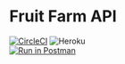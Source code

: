 # Fruit Farm API

[![CircleCI](https://circleci.com/gh/MarceloBerlitz/fruit-farm-api.svg?style=svg)](https://circleci.com/gh/MarceloBerlitz/fruit-farm-api)  ![Heroku](http://heroku-badge.herokuapp.com/?app=heroku-badge&root=groups) <br/>
[![Run in Postman](https://run.pstmn.io/button.svg)](https://documenter.getpostman.com/view/8599806/Szt8fAgY)
